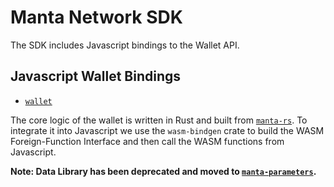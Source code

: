 # Manta Network SDK

The SDK includes Javascript bindings to the Wallet API.

## Javascript Wallet Bindings

- [`wallet`](./manta-js/package/src/wallet)

The core logic of the wallet is written in Rust and built from [`manta-rs`](https://github.com/manta-network/manta-rs). To integrate it into Javascript we use the `wasm-bindgen` crate to build the WASM Foreign-Function Interface and then call the WASM functions from Javascript. 

**Note: Data Library has been deprecated and moved to [`manta-parameters`](https://github.com/Manta-Network/manta-rs/tree/main/manta-parameters).**
